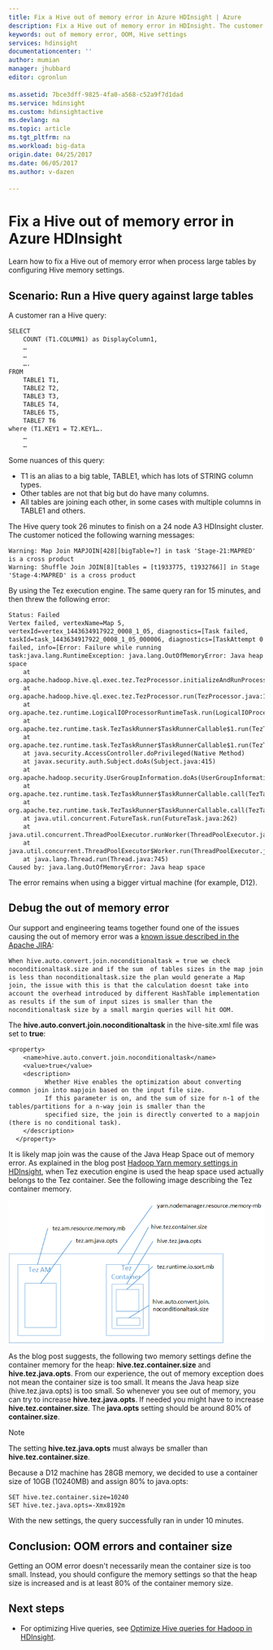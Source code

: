 ```yaml
---
title: Fix a Hive out of memory error in Azure HDInsight | Azure
description: Fix a Hive out of memory error in HDInsight. The customer scenario is a query across many large tables.
keywords: out of memory error, OOM, Hive settings
services: hdinsight
documentationcenter: ''
author: mumian
manager: jhubbard
editor: cgronlun

ms.assetid: 7bce3dff-9825-4fa0-a568-c52a9f7d1dad
ms.service: hdinsight
ms.custom: hdinsightactive
ms.devlang: na
ms.topic: article
ms.tgt_pltfrm: na
ms.workload: big-data
origin.date: 04/25/2017
ms.date: 06/05/2017
ms.author: v-dazen

---
```

# Fix a Hive out of memory error in Azure HDInsight

Learn how to fix a Hive out of memory error when process large tables by configuring Hive memory settings.

## Scenario: Run a Hive query against large tables

A customer ran a Hive query:

    SELECT
        COUNT (T1.COLUMN1) as DisplayColumn1,
        …
        …
        ….
    FROM
        TABLE1 T1,
        TABLE2 T2,
        TABLE3 T3,
        TABLE5 T4,
        TABLE6 T5,
        TABLE7 T6
    where (T1.KEY1 = T2.KEY1….
        …
        …

Some nuances of this query:

* T1 is an alias to a big table, TABLE1, which has lots of STRING column types.
* Other tables are not that big but do have many columns.
* All tables are joining each other, in some cases with multiple columns in TABLE1 and others.

The Hive query took 26 minutes to finish on a 24 node A3 HDInsight cluster. The customer noticed the following warning messages:

    Warning: Map Join MAPJOIN[428][bigTable=?] in task 'Stage-21:MAPRED' is a cross product
    Warning: Shuffle Join JOIN[8][tables = [t1933775, t1932766]] in Stage 'Stage-4:MAPRED' is a cross product

By using the Tez execution engine. The same query ran for 15 minutes, and then threw the following error:

    Status: Failed
    Vertex failed, vertexName=Map 5, vertexId=vertex_1443634917922_0008_1_05, diagnostics=[Task failed, taskId=task_1443634917922_0008_1_05_000006, diagnostics=[TaskAttempt 0 failed, info=[Error: Failure while running task:java.lang.RuntimeException: java.lang.OutOfMemoryError: Java heap space
        at
    org.apache.hadoop.hive.ql.exec.tez.TezProcessor.initializeAndRunProcessor(TezProcessor.java:172)
        at org.apache.hadoop.hive.ql.exec.tez.TezProcessor.run(TezProcessor.java:138)
        at
    org.apache.tez.runtime.LogicalIOProcessorRuntimeTask.run(LogicalIOProcessorRuntimeTask.java:324)
        at
    org.apache.tez.runtime.task.TezTaskRunner$TaskRunnerCallable$1.run(TezTaskRunner.java:176)
        at
    org.apache.tez.runtime.task.TezTaskRunner$TaskRunnerCallable$1.run(TezTaskRunner.java:168)
        at java.security.AccessController.doPrivileged(Native Method)
        at javax.security.auth.Subject.doAs(Subject.java:415)
        at org.apache.hadoop.security.UserGroupInformation.doAs(UserGroupInformation.java:1628)
        at
    org.apache.tez.runtime.task.TezTaskRunner$TaskRunnerCallable.call(TezTaskRunner.java:168)
        at
    org.apache.tez.runtime.task.TezTaskRunner$TaskRunnerCallable.call(TezTaskRunner.java:163)
        at java.util.concurrent.FutureTask.run(FutureTask.java:262)
        at java.util.concurrent.ThreadPoolExecutor.runWorker(ThreadPoolExecutor.java:1145)
        at java.util.concurrent.ThreadPoolExecutor$Worker.run(ThreadPoolExecutor.java:615)
        at java.lang.Thread.run(Thread.java:745)
    Caused by: java.lang.OutOfMemoryError: Java heap space

The error remains when using a bigger virtual machine (for example, D12).

## Debug the out of memory error

Our support and engineering teams together found one of the issues causing the out of memory error was a [known issue described in the Apache JIRA](https://issues.apache.org/jira/browse/HIVE-8306):

    When hive.auto.convert.join.noconditionaltask = true we check noconditionaltask.size and if the sum  of tables sizes in the map join is less than noconditionaltask.size the plan would generate a Map join, the issue with this is that the calculation doesnt take into account the overhead introduced by different HashTable implementation as results if the sum of input sizes is smaller than the noconditionaltask size by a small margin queries will hit OOM.

The **hive.auto.convert.join.noconditionaltask** in the hive-site.xml file was set to **true**:

    <property>
        <name>hive.auto.convert.join.noconditionaltask</name>
        <value>true</value>
        <description>
              Whether Hive enables the optimization about converting common join into mapjoin based on the input file size.
              If this parameter is on, and the sum of size for n-1 of the tables/partitions for a n-way join is smaller than the
              specified size, the join is directly converted to a mapjoin (there is no conditional task).
        </description>
      </property>

It is likely map join was the cause of the Java Heap Space out of memory error. As explained in the blog post [Hadoop Yarn memory settings in HDInsight](http://blogs.msdn.com/b/shanyu/archive/2014/07/31/hadoop-yarn-memory-settings-in-hdinsigh.aspx), when Tez execution engine is used the heap space used actually belongs to the Tez container. See the following image describing the Tez container memory.

![Tez container memory diagram: Hive out of memory error](./media/hdinsight-hadoop-hive-out-of-memory-error-oom/hive-out-of-memory-error-oom-tez-container-memory.png)

As the blog post suggests, the following two memory settings define the container memory for the heap: **hive.tez.container.size** and **hive.tez.java.opts**. From our experience, the out of memory exception does not mean the container size is too small. It means the Java heap size (hive.tez.java.opts) is too small. So whenever you see out of memory, you can try to increase **hive.tez.java.opts**. If needed you might have to increase **hive.tez.container.size**. The **java.opts** setting should be around 80% of **container.size**.

> [!NOTE]
> The setting **hive.tez.java.opts** must always be smaller than **hive.tez.container.size**.
> 
> 

Because a D12 machine has 28GB memory, we decided to use a container size of 10GB (10240MB) and assign 80% to java.opts:

    SET hive.tez.container.size=10240
    SET hive.tez.java.opts=-Xmx8192m

With the new settings, the query successfully ran in under 10 minutes.

## Conclusion: OOM errors and container size

Getting an OOM error doesn't necessarily mean the container size is too small. Instead, you should configure the memory settings so that the heap size is increased and is at least 80% of the container memory size.

## Next steps

- For optimizing Hive queries, see [Optimize Hive queries for Hadoop in HDInsight](hdinsight-hadoop-optimize-hive-query.md).
